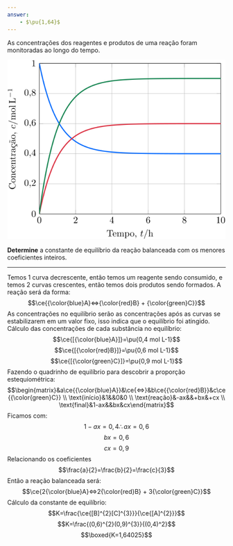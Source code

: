 ```yaml
---
answer:
    - $\pu{1,64}$
---
```


As concentrações dos reagentes e produtos de uma reação foram monitoradas ao longo do tempo.

![Figura do problema 2F39](2F39-1P.svg)

**Determine** a constante de equilíbrio da reação balanceada com os menores coeficientes inteiros.

---

Temos 1 curva decrescente, então temos um reagente sendo consumido, e temos 2 curvas crescentes, então temos dois produtos sendo formados.
A reação será da forma:
$$\ce{{\color{blue}A}<=>{\color{red}B} + {\color{green}C}}$$
As concentrações no equilíbrio serão as concentrações após as curvas se estabilizarem em um valor fixo, isso indica que o equilíbrio foi atingido.
Cálculo das concentrações de cada substância no equilíbrio:
$$\ce{[{\color{blue}A}]}=\pu{0,4 mol L-1}$$
$$\ce{[{\color{red}B}]}=\pu{0,6 mol L-1}$$
$$\ce{[{\color{green}C}]}=\pu{0,9 mol L-1}$$
Fazendo o quadrinho de equilíbrio para descobrir a proporção estequiométrica:
$$\begin{matrix}&a\ce{{\color{blue}A}}&\ce{<=>}&b\ce{{\color{red}B}}&c\ce{{\color{green}C}} \\ \text{início}&1&&0&0 \\ \text{reação}&-ax&&+bx&+cx \\ \text{final}&1-ax&&bx&cx\end{matrix}$$
Ficamos com:
$$1-ax=0,4\therefore ax=0,6$$
$$bx=0,6$$
$$cx=0,9$$
Relacionando os coeficientes
$$\frac{a}{2}=\frac{b}{2}=\frac{c}{3}$$
Então a reação balanceada será:
$$\ce{2{\color{blue}A}<=>2{\color{red}B} + 3{\color{green}C}}$$
Cálculo da constante de equilíbrio:
$$K=\frac{\ce{[B]^{2}[C]^{3}}}{\ce{[A]^{2}}}$$
$$K=\frac{(0,6)^{2}(0,9)^{3}}{(0,4)^2}$$
$$\boxed{K=1,64025}$$

